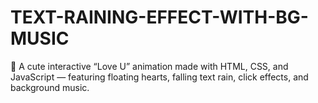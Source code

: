 # TEXT-RAINING-EFFECT-WITH-BG-MUSIC
💖 A cute interactive “Love U” animation made with HTML, CSS, and JavaScript — featuring floating hearts, falling text rain, click effects, and background music.
